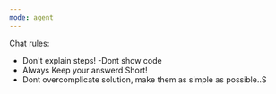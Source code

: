 ```yaml
---
mode: agent
---
```


Chat rules: 
- Don't explain steps!
-Dont show code
- Always Keep your answerd Short!
- Dont overcomplicate solution, make them as simple as possible..S